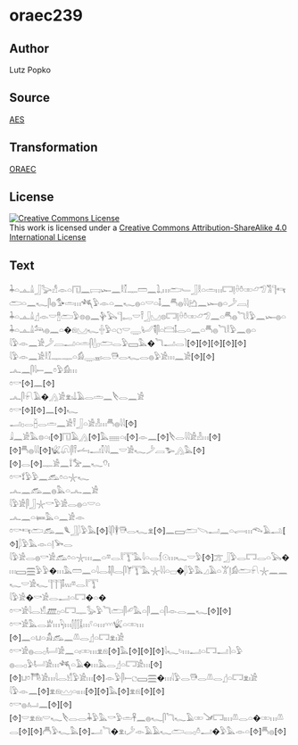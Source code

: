 # oraec239

## Author

Lutz Popko

## Source

[AES](https://github.com/simondschweitzer/aes)

## Transformation

[ORAEC](https://oraec.github.io/)

## License

<a rel="license" href="http://creativecommons.org/licenses/by-sa/4.0/"><img alt="Creative Commons License" style="border-width:0" src="https://i.creativecommons.org/l/by-sa/4.0/88x31.png" /></a><br />This work is licensed under a <a rel="license" href="http://creativecommons.org/licenses/by-sa/4.0/">Creative Commons Attribution-ShareAlike 4.0 International License</a>

## Text

𓇓𓏏𓊵𓏙𓃀𓅬𓀭𓁹𓏏𓉔𓈖𓊬𓆱𓈖𓎛𓎿𓊃𓏠𓈖𓍖𓈒𓏥𓂧𓄑𓃀𓎛𓏏𓏛𓏥𓉐𓊤𓏐𓏊𓏒𓃿𓅿𓀢𓊹𓄞𓂧𓏏𓈖𓆑𓋴𓐍𓅜𓏛𓏥𓆈𓅱𓁹𓏏𓈖𓆑𓐍𓏏𓎟𓏏𓄤𓈖𓄪𓐍𓇋𓇋𓂚𓈖𓆱𓐍𓏏𓌳𓐙𓊤<br>
𓇓𓏏𓊵𓏙𓊨𓁹𓎟𓊽𓂧𓅱𓊖𓐍𓈖𓊿𓅂𓊹𓉻𓎟𓍋𓃀𓈋𓊖𓉐𓊤𓏐𓏊𓏒𓃿𓅿𓈖𓏏𓄪𓐍𓆓𓎛𓅱𓈖𓆱𓐍𓏏<br>
𓇓𓏏𓊵𓏙𓃢𓐍𓈖𓏏�𓁶𓈋𓆑𓏶𓅱𓏏𓐎𓎟𓇾𓂦𓌟𓋴𓏏𓊭𓄤𓂋𓏏𓈖𓏏𓄪𓐍𓆓𓎛𓅱𓈖𓐍𓏏<br>
𓇋𓅱𓁹𓈖𓀀𓌳𓐙𓂝𓏏𓏛𓋴𓇮𓊪𓂧𓂋𓅱𓈙𓅓�𓆓𓂝𓂋𓌙[⯑][⯑][⯑][⯑][⯑]<br>
𓇋𓅱𓁹𓈖𓀀𓎛𓎿𓊃𓊃𓏏𓀁𓇾𓈇𓏤𓂋𓇥𓂋𓆑𓂋𓐍𓅱𓀀𓏥𓈖𓀀[⯑][⯑]<br>
𓂜𓈖𓋴𓇋𓍿𓈖𓏌𓅱𓀁𓏥<br>
𓏌𓎡[⯑]𓈖[⯑]<br>
𓂜𓋴𓍯𓄿�𓂻𓀀𓁷𓏤𓍑𓄿𓂋𓏛𓈖𓌸𓂋𓈖𓀀<br>
𓏌𓎡[⯑][⯑]𓈖[⯑]𓆑<br>
𓂝𓊪𓂋𓐢𓂋𓏛𓈖𓀀𓍋𓃀𓏏𓀀𓁐𓏥𓄪𓐍𓇋𓇋[⯑]<br>
𓇍𓈖𓀀𓅓𓊖𓏏𓏤[⯑]𓉔𓄿𓂻[⯑]𓅓𓈈𓏏𓏤[⯑]𓁹𓈖[⯑]𓌸𓂋𓇋𓇋𓀀𓁐𓏥[⯑][⯑]𓄪𓐍𓇋𓇋[⯑]𓆤𓋨𓋴𓍋𓌡𓏤𓂝𓎿𓇋𓇋𓈖𓎟𓀀𓆑𓌳𓐙𓅧𓂻𓅓[⯑][⯑]𓂋[⯑]𓊃𓀀𓈖𓍏𓅡𓈖𓆑𓄣𓏤<br>
𓏌𓎡𓍍𓅱𓅱𓈖𓃹𓏌𓏏𓇼𓆑<br>
𓂜𓈖𓃹𓈖𓐍𓅓𓏏𓂜𓈖𓀀<br>
𓇋𓅱𓀀𓋴𓃀𓇼𓎡𓅱𓀀𓂋𓐍𓏏𓎟𓏏<br>
𓂜𓈖𓏏𓍃𓅓𓏏𓈖𓀀𓁹<br>
𓏌𓎡𓄞𓂧𓃹𓈖𓆰𓃀𓆄𓅱𓅓[⯑]𓇋𓋴𓇉𓇥𓂋𓆑𓁷[⯑]𓈖𓈙𓂧𓌪𓂝𓈖𓏏𓂷𓏥𓆞𓄿𓂢[⯑]𓆄𓅱𓅓𓁹𓏏𓊤𓅨𓂋<br>
𓇋𓅱𓀀𓂋𓐍𓎡𓀀𓃹𓏌𓏏𓇼𓏥𓈖𓏏𓎼𓂋𓎛𓇰𓅓𓇋𓏏𓂋𓆴𓇳𓏥𓆑𓎟𓅱[⯑]𓊄𓃀𓅱𓂋𓉐𓂋𓏏𓅂�𓏥𓈙𓈗𓅱𓅱�𓏥𓅓𓏠𓈖𓏏𓇋𓂋𓄤𓋴𓂋𓋴𓌘𓇰𓅓𓇼𓇋𓇋𓏏𓊌�𓆄𓅱𓅓𓈎𓄿𓏏𓀠𓊤𓀁𓂧𓍯𓇼𓈖𓈖𓆑𓎟𓀀𓆑𓊹𓊹𓊹𓄤𓏭𓏤𓎼𓂋𓎛𓇰<br>
𓇋𓅱𓀀�𓎡𓀀𓂋𓂝𓏏𓉐�𓏏�<br>
𓏌𓎡𓀀𓇋𓂋𓀹𓊏𓊪𓏏𓉐𓊃𓅭𓅱𓆓𓂧𓋴𓄔𓅓𓏏𓋴𓈖𓏏𓋴𓁹𓂋𓈖𓆑[⯑][⯑]<br>
𓏌𓎡𓀀𓅓𓂋𓁨𓏥𓆐𓏥𓂭𓂭𓂭𓆼𓏥𓍢𓏏𓏥𓎆𓎆𓎆𓆤𓏏𓏒𓏥<br>
[⯑]𓈖𓏏𓂓𓏏𓀋𓃹𓈖𓌨𓂋𓊨𓏏𓉐𓁷𓏤𓀀<br>
𓏌𓎡𓀀𓐍𓂋𓊪𓂡𓀀𓈖𓏏𓏤𓏒𓏥𓁷𓁶[⯑]𓅓[⯑][⯑][⯑]𓇋𓆑𓄼𓏥𓂝𓏏𓉐𓂝𓌙𓏏𓅱<br>
𓐍𓂋𓊪𓅱𓂡𓀀𓏥𓆈𓏏𓄿�𓏥𓅓𓂋𓊨𓏏𓉐𓀀𓏥[⯑][⯑]𓂓𓏌𓇭𓀀𓏥𓇋𓂋𓀹𓅱𓀀𓏥[⯑]𓁹𓅱𓋴𓍿𓐎𓈙𓈗�𓏥𓇋𓅱𓂋𓇥𓂋𓌨𓂋𓊨𓏏𓉐𓁷𓏤𓀀<br>
𓇋𓅱𓁹𓈖[⯑]𓁷𓁶𓈉𓏏𓏤𓏥[⯑][⯑]𓅓[⯑]𓁷𓁶[⯑][⯑]<br>
𓏌𓎡𓐍𓂤𓈖[⯑][⯑][⯑]𓎟𓁷𓁶𓏤𓎟𓆑𓌸𓂋𓂋𓇓𓅱𓅓𓎡𓅱𓏛𓋹𓈖𓐍𓆑𓋴𓆓𓆑𓄿𓏒𓍁𓉐𓏤𓏥𓌨𓂋𓏏�𓏒𓏥𓌨𓂋[⯑][⯑]𓄫𓅱𓆑𓅓[⯑]𓂝𓆓�𓁷𓏤𓌳𓁹𓄿𓄿𓆑𓂧𓂋𓊪𓏊𓂝�𓅱𓅓𓁹𓏏[⯑]𓄪𓐍[⯑]<br>
